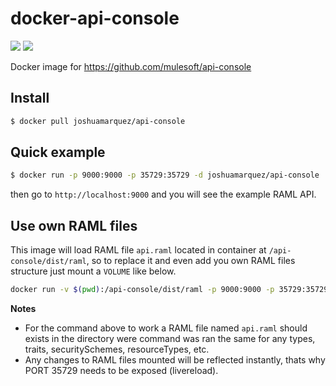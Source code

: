 # docker-api-console
[![](https://images.microbadger.com/badges/version/joshuamarquez/api-console:0.1.0.svg)](https://microbadger.com/images/joshuamarquez/api-console:0.1.0 "Get your own version badge on microbadger.com") [![](https://images.microbadger.com/badges/image/joshuamarquez/api-console:0.1.0.svg)](https://microbadger.com/images/joshuamarquez/api-console:0.1.0 "Get your own image badge on microbadger.com")

Docker image for https://github.com/mulesoft/api-console

## Install

```bash
$ docker pull joshuamarquez/api-console
```

## Quick example

```bash
$ docker run -p 9000:9000 -p 35729:35729 -d joshuamarquez/api-console
```
then go to `http://localhost:9000` and you will see the example RAML API.

## Use own RAML files

This image will load RAML file `api.raml` located in container at `/api-console/dist/raml`, so to 
replace it and even add you own RAML files structure just mount a `VOLUME` like below.

```bash
docker run -v $(pwd):/api-console/dist/raml -p 9000:9000 -p 35729:35729 -d joshuamarquez/api-console
```

**Notes**

*  For the command above to work a RAML file named `api.raml` should exists in the directory were command was ran the same for any types, traits, securitySchemes, resourceTypes, etc.
*  Any changes to RAML files mounted will be reflected instantly, thats why PORT 35729 needs to be exposed (livereload).

